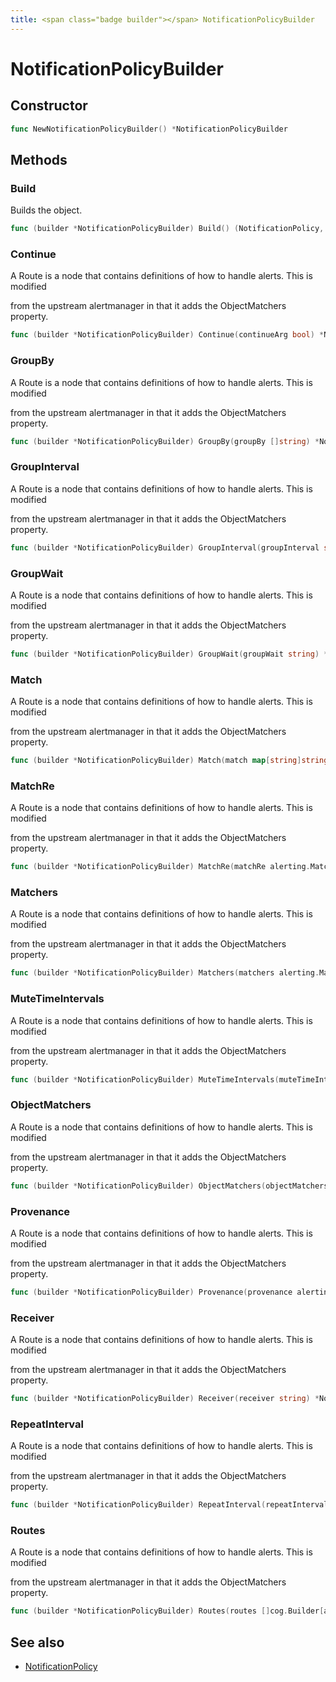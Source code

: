 ```yaml
---
title: <span class="badge builder"></span> NotificationPolicyBuilder
---
```

# <span class="badge builder"></span> NotificationPolicyBuilder

## Constructor

```go
func NewNotificationPolicyBuilder() *NotificationPolicyBuilder
```
## Methods

### <span class="badge object-method"></span> Build

Builds the object.

```go
func (builder *NotificationPolicyBuilder) Build() (NotificationPolicy, error)
```

### <span class="badge object-method"></span> Continue

A Route is a node that contains definitions of how to handle alerts. This is modified

from the upstream alertmanager in that it adds the ObjectMatchers property.

```go
func (builder *NotificationPolicyBuilder) Continue(continueArg bool) *NotificationPolicyBuilder
```

### <span class="badge object-method"></span> GroupBy

A Route is a node that contains definitions of how to handle alerts. This is modified

from the upstream alertmanager in that it adds the ObjectMatchers property.

```go
func (builder *NotificationPolicyBuilder) GroupBy(groupBy []string) *NotificationPolicyBuilder
```

### <span class="badge object-method"></span> GroupInterval

A Route is a node that contains definitions of how to handle alerts. This is modified

from the upstream alertmanager in that it adds the ObjectMatchers property.

```go
func (builder *NotificationPolicyBuilder) GroupInterval(groupInterval string) *NotificationPolicyBuilder
```

### <span class="badge object-method"></span> GroupWait

A Route is a node that contains definitions of how to handle alerts. This is modified

from the upstream alertmanager in that it adds the ObjectMatchers property.

```go
func (builder *NotificationPolicyBuilder) GroupWait(groupWait string) *NotificationPolicyBuilder
```

### <span class="badge object-method"></span> Match

A Route is a node that contains definitions of how to handle alerts. This is modified

from the upstream alertmanager in that it adds the ObjectMatchers property.

```go
func (builder *NotificationPolicyBuilder) Match(match map[string]string) *NotificationPolicyBuilder
```

### <span class="badge object-method"></span> MatchRe

A Route is a node that contains definitions of how to handle alerts. This is modified

from the upstream alertmanager in that it adds the ObjectMatchers property.

```go
func (builder *NotificationPolicyBuilder) MatchRe(matchRe alerting.MatchRegexps) *NotificationPolicyBuilder
```

### <span class="badge object-method"></span> Matchers

A Route is a node that contains definitions of how to handle alerts. This is modified

from the upstream alertmanager in that it adds the ObjectMatchers property.

```go
func (builder *NotificationPolicyBuilder) Matchers(matchers alerting.Matchers) *NotificationPolicyBuilder
```

### <span class="badge object-method"></span> MuteTimeIntervals

A Route is a node that contains definitions of how to handle alerts. This is modified

from the upstream alertmanager in that it adds the ObjectMatchers property.

```go
func (builder *NotificationPolicyBuilder) MuteTimeIntervals(muteTimeIntervals []string) *NotificationPolicyBuilder
```

### <span class="badge object-method"></span> ObjectMatchers

A Route is a node that contains definitions of how to handle alerts. This is modified

from the upstream alertmanager in that it adds the ObjectMatchers property.

```go
func (builder *NotificationPolicyBuilder) ObjectMatchers(objectMatchers alerting.ObjectMatchers) *NotificationPolicyBuilder
```

### <span class="badge object-method"></span> Provenance

A Route is a node that contains definitions of how to handle alerts. This is modified

from the upstream alertmanager in that it adds the ObjectMatchers property.

```go
func (builder *NotificationPolicyBuilder) Provenance(provenance alerting.Provenance) *NotificationPolicyBuilder
```

### <span class="badge object-method"></span> Receiver

A Route is a node that contains definitions of how to handle alerts. This is modified

from the upstream alertmanager in that it adds the ObjectMatchers property.

```go
func (builder *NotificationPolicyBuilder) Receiver(receiver string) *NotificationPolicyBuilder
```

### <span class="badge object-method"></span> RepeatInterval

A Route is a node that contains definitions of how to handle alerts. This is modified

from the upstream alertmanager in that it adds the ObjectMatchers property.

```go
func (builder *NotificationPolicyBuilder) RepeatInterval(repeatInterval string) *NotificationPolicyBuilder
```

### <span class="badge object-method"></span> Routes

A Route is a node that contains definitions of how to handle alerts. This is modified

from the upstream alertmanager in that it adds the ObjectMatchers property.

```go
func (builder *NotificationPolicyBuilder) Routes(routes []cog.Builder[alerting.NotificationPolicy]) *NotificationPolicyBuilder
```

## See also

 * <span class="badge object-type-struct"></span> [NotificationPolicy](./object-NotificationPolicy.md)
